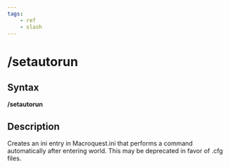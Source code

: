 ```yaml
---
tags:
    - ref
    - slash
---
```

# /setautorun

## Syntax

**/setautorun**

## Description

Creates an ini entry in Macroquest.ini that performs a command automatically after entering world. This may be deprecated in favor of .cfg files.
